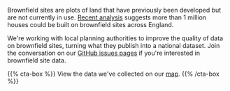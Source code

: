 Brownfield sites are plots of land that have previously been developed but are not currently in use. [Recent analysis](https://www.cpre.org.uk/resources/housing-and-planning/planning/item/5086-state-of-brownfield-2019) suggests more than 1 million houses could be built on brownfield sites across England.

We're working with local planning authorities to improve the quality of data on brownfield sites, turning what they publish into a national dataset. Join the conversation on our [GitHub issues pages](https://github.com/digital-land/digital-land/labels/project%3Abrownfield-sites) if you're interested in brownfield site data.

{{% cta-box %}}
View the data we've collected on our [map](https://digital-land.github.io/map).
{{% /cta-box %}}